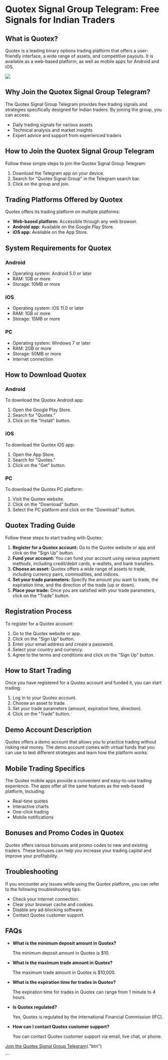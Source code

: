 # Quotex Signal Group Telegram: Free Signals for Indian Traders

## What is Quotex?

Quotex is a leading binary options trading platform that offers a
user-friendly interface, a wide range of assets, and competitive
payouts. It is available as a web-based platform, as well as mobile apps
for Android and iOS.

[![](https://static.quotex.io/files/8_en/300_250.jpg)](https://traff.sbs/brokerqxsignupf)

## Why Join the Quotex Signal Group Telegram?

The Quotex Signal Group Telegram provides free trading signals and
strategies specifically designed for Indian traders. By joining the
group, you can access:

-   Daily trading signals for various assets
-   Technical analysis and market insights
-   Expert advice and support from experienced traders

## How to Join the Quotex Signal Group Telegram

Follow these simple steps to join the Quotex Signal Group Telegram:

1.  Download the Telegram app on your device.
2.  Search for "Quotex Signal Group" in the Telegram search bar.
3.  Click on the group and join.

## Trading Platforms Offered by Quotex

Quotex offers its trading platform on multiple platforms:

-   **Web-based platform:** Accessible through any web browser.
-   **Android app:** Available on the Google Play Store.
-   **iOS app:** Available on the App Store.

## System Requirements for Quotex

### Android

-   Operating system: Android 5.0 or later
-   RAM: 1GB or more
-   Storage: 10MB or more

### iOS

-   Operating system: iOS 11.0 or later
-   RAM: 1GB or more
-   Storage: 15MB or more

### PC

-   Operating system: Windows 7 or later
-   RAM: 2GB or more
-   Storage: 50MB or more
-   Internet connection

## How to Download Quotex

### Android

To download the Quotex Android app:

1.  Open the Google Play Store.
2.  Search for "Quotex."
3.  Click on the "Install" button.

### iOS

To download the Quotex iOS app:

1.  Open the App Store.
2.  Search for "Quotex."
3.  Click on the "Get" button.

### PC

To download the Quotex PC platform:

1.  Visit the Quotex website.
2.  Click on the "Download" button.
3.  Select the PC platform and click on the "Download" button.

## Quotex Trading Guide

Follow these steps to start trading with Quotex:

1.  **Register for a Quotex account:** Go to the Quotex website or app
    and click on the "Sign Up" button.
2.  **Fund your account:** You can fund your account using various
    payment methods, including credit/debit cards, e-wallets, and bank
    transfers.
3.  **Choose an asset:** Quotex offers a wide range of assets to trade,
    including currency pairs, commodities, and indices.
4.  **Set your trade parameters:** Specify the amount you want to trade,
    the expiration time, and the direction of the trade (up or down).
5.  **Place your trade:** Once you are satisfied with your trade
    parameters, click on the "Trade" button.

## Registration Process

To register for a Quotex account:

1.  Go to the Quotex website or app.
2.  Click on the "Sign Up" button.
3.  Enter your email address and create a password.
4.  Select your country and currency.
5.  Agree to the terms and conditions and click on the "Sign Up"
    button.

## How to Start Trading

Once you have registered for a Quotex account and funded it, you can
start trading:

1.  Log in to your Quotex account.
2.  Choose an asset to trade.
3.  Set your trade parameters (amount, expiration time, direction).
4.  Click on the "Trade" button.

## Demo Account Description

Quotex offers a demo account that allows you to practice trading without
risking real money. The demo account comes with virtual funds that you
can use to test different strategies and learn how the platform works.

## Mobile Trading Specifics

The Quotex mobile apps provide a convenient and easy-to-use trading
experience. The apps offer all the same features as the web-based
platform, including:

-   Real-time quotes
-   Interactive charts
-   One-click trading
-   Mobile notifications

## Bonuses and Promo Codes in Quotex

Quotex offers various bonuses and promo codes to new and existing
traders. These bonuses can help you increase your trading capital and
improve your profitability.

## Troubleshooting

If you encounter any issues while using the Quotex platform, you can
refer to the following troubleshooting tips:

-   Check your internet connection.
-   Clear your browser cache and cookies.
-   Disable any ad-blocking software.
-   Contact Quotex customer support.

## FAQs

-   **What is the minimum deposit amount in Quotex?**

    The minimum deposit amount in Quotex is \$10.

-   **What is the maximum trade amount in Quotex?**

    The maximum trade amount in Quotex is \$10,000.

-   **What is the expiration time for trades in Quotex?**

    The expiration time for trades in Quotex can range from 1 minute to
    4 hours.

-   **Is Quotex regulated?**

    Yes, Quotex is regulated by the International Financial Commission
    (IFC).

-   **How can I contact Quotex customer support?**

    You can contact Quotex customer support via email, live chat, or
    phone.

[Join the Quotex Signal Group
Telegram](\%22https://traff.sbs/brokerqxsignup\%22){."btn"}

\`\`\`

